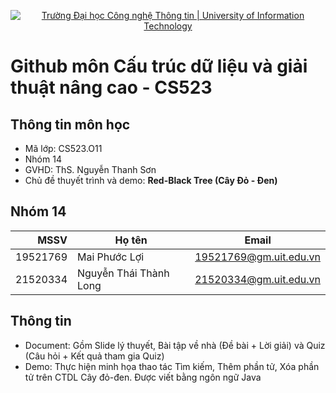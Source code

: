 <p align="center">
  <a href="https://www.uit.edu.vn/" title="Trường Đại học Công nghệ Thông tin" style="border: none;">
    <img src="https://i.imgur.com/WmMnSRt.png" alt="Trường Đại học Công nghệ Thông tin | University of Information Technology">
  </a>
</p>


# Github môn Cấu trúc dữ liệu và giải thuật nâng cao - CS523
## Thông tin môn học
- Mã lớp: CS523.O11
- Nhóm 14
- GVHD: ThS. Nguyễn Thanh Sơn
- Chủ đề thuyết trình và demo: **Red-Black Tree (Cây Đỏ - Đen)**
## Nhóm 14
| MSSV | Họ tên | Email |
|------:|------------|----------|
|19521769|Mai Phước Lợi|19521769@gm.uit.edu.vn|
|21520334|Nguyễn Thái Thành Long|21520334@gm.uit.edu.vn|

## Thông tin
- Document: Gồm Slide lý thuyết, Bài tập về nhà (Đề bài + Lời giải) và Quiz (Câu hỏi + Kết quả tham gia Quiz)
- Demo: Thực hiện minh họa thao tác Tìm kiếm, Thêm phần tử, Xóa phần tử trên CTDL Cây đỏ-đen. Được viết bằng ngôn ngữ Java
